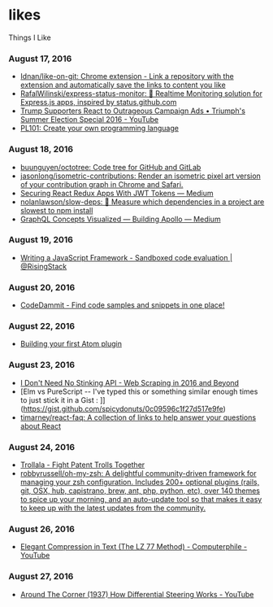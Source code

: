 # likes
Things I Like

### August 17, 2016
- [Idnan/like-on-git: Chrome extension - Link a repository with the extension and automatically save the links to content you like](https://github.com/Idnan/like-on-git) 
- [RafalWilinski/express-status-monitor: 🚀 Realtime Monitoring solution for Express.js apps, inspired by status.github.com](https://github.com/RafalWilinski/express-status-monitor) 
- [Trump Supporters React to Outrageous Campaign Ads • Triumph's Summer Election Special 2016 - YouTube](https://www.youtube.com/watch?v=6MubunsD-7g) 
- [PL101: Create your own programming language](http://nathansuniversity.com/pegs.html) 

### August 18, 2016
- [buunguyen/octotree: Code tree for GitHub and GitLab](https://github.com/buunguyen/octotree) 
- [jasonlong/isometric-contributions: Render an isometric pixel art version of your contribution graph in Chrome and Safari.](https://github.com/jasonlong/isometric-contributions) 
- [Securing React Redux Apps With JWT Tokens — Medium](https://medium.com/@rajaraodv/securing-react-redux-apps-with-jwt-tokens-fcfe81356ea0#.c0ausyxc9) 
- [nolanlawson/slow-deps: 🐌 Measure which dependencies in a project are slowest to npm install](https://github.com/nolanlawson/slow-deps) 
- [GraphQL Concepts Visualized — Building Apollo — Medium](https://medium.com/apollo-stack/the-concepts-of-graphql-bc68bd819be3#.phloml2ui) 

### August 19, 2016
- [Writing a JavaScript Framework - Sandboxed code evaluation | @RisingStack](https://blog.risingstack.com/writing-a-javascript-framework-sandboxed-code-evaluation/?utm_campaign=Revue%20newsletter&utm_medium=Newsletter&utm_source=revue) 

### August 20, 2016
- [CodeDammit - Find code samples and snippets in one place!](http://codedammit.co/#/) 

### August 22, 2016
- [Building your first Atom plugin](https://github.com/blog/2231-building-your-first-atom-plugin) 

### August 23, 2016
- [I Don't Need No Stinking API - Web Scraping in 2016 and Beyond](https://franciskim.co/2016/08/24/dont-need-no-stinking-api-web-scraping-2016-beyond/) 
- [Elm vs PureScript -- I've typed this or something similar enough times to just stick it in a Gist : ]](https://gist.github.com/spicydonuts/0c09596c1f27d517e9fe) 
- [timarney/react-faq: A collection of links to help answer your questions about React](https://github.com/timarney/react-faq) 

### August 24, 2016
- [Trollala - Fight Patent Trolls Together](http://trollala.com/) 
- [robbyrussell/oh-my-zsh: A delightful community-driven framework for managing your zsh configuration. Includes 200+ optional plugins (rails, git, OSX, hub, capistrano, brew, ant, php, python, etc), over 140 themes to spice up your morning, and an auto-update tool so that makes it easy to keep up with the latest updates from the community.](https://github.com/robbyrussell/oh-my-zsh) 

### August 26, 2016
- [Elegant Compression in Text (The LZ 77 Method) - Computerphile - YouTube](https://www.youtube.com/watch?v=goOa3DGezUA) 

### August 27, 2016
- [Around The Corner (1937) How Differential Steering Works - YouTube](https://www.youtube.com/watch?v=yYAw79386WI) 
